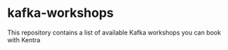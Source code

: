 # kafka-workshops
This repository contains a list of available Kafka workshops you can book with Kentra
